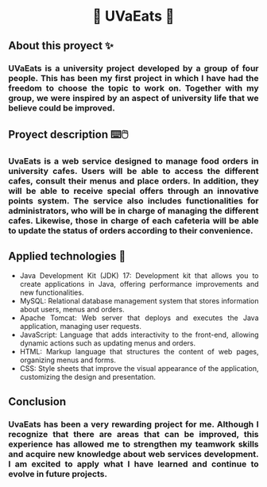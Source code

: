 <div align = "center">
  <h1>🍕 UVaEats​ 🍔​​</h1>
</div>

<div align = "justify">
  <h2>About this proyect ✨</h2>
  <h3>
    UVaEats is a university project developed by a group of four people. This has been my first project in which I have had the freedom to choose the topic to work on. 
    Together with my group, we were inspired by an aspect of university life that we believe could be improved.
  </h3>
</div>

<div align = "justify">
  <h2>Proyect description ⌨️​🖱️​</h2>
  <h3>
    UvaEats is a web service designed to manage food orders in university cafes. Users will be able to access the different cafes, consult their menus and place orders. 
    In addition, they will be able to receive special offers through an innovative points system.
    The service also includes functionalities for administrators, who will be in charge of managing the different cafes. 
    Likewise, those in charge of each cafeteria will be able to update the status of orders according to their convenience.
  </h3>
</div>

<div align = "justify">
  <h2>Applied technologies ​🔧​​​</h2>
  <ul>
    <li>Java Development Kit (JDK) 17: Development kit that allows you to create applications in Java, offering performance improvements and new functionalities.</li>
    <li>MySQL: Relational database management system that stores information about users, menus and orders.</li>
    <li>Apache Tomcat: Web server that deploys and executes the Java application, managing user requests.</li>
    <li>JavaScript: Language that adds interactivity to the front-end, allowing dynamic actions such as updating menus and orders.</li>
    <li>HTML: Markup language that structures the content of web pages, organizing menus and forms.</li>
    <li>CSS: Style sheets that improve the visual appearance of the application, customizing the design and presentation.</li>
  </ul>
</div>

<div align = "justify">
  <h2>Conclusion​​​</h2>
  <h3>
    UvaEats has been a very rewarding project for me. Although I recognize that there are areas that can be improved, this experience has allowed me to strengthen my teamwork skills and acquire new knowledge about web services development. 
    I am excited to apply what I have learned and continue to evolve in future projects.
  </h3>
</div>
